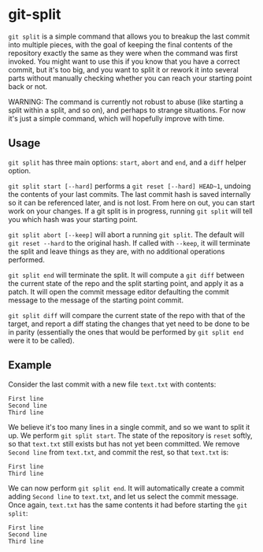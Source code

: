 # git-split

`git split` is a simple command that allows you to breakup the last commit into multiple pieces, with the goal of keeping the final contents of the repository exactly the same as they were when the command was first invoked. You might want to use this if you know that you have a correct commit, but it's too big, and you want to split it or rework it into several parts without manually checking whether you can reach your starting point back or not.

WARNING: The command is currently not robust to abuse (like starting a split within a split, and so on), and perhaps to strange situations. For now it's just a simple command, which will hopefully improve with time.

## Usage ##

`git split` has three main options: `start`, `abort` and `end`, and a `diff` helper option.

`git split start [--hard]` performs a `git reset [--hard] HEAD~1`, undoing the contents of your last commits. The last commit hash is saved internally so it can be referenced later, and is not lost. From here on out, you can start work on your changes. If a git split is in progress, running `git split` will tell you which hash was your starting point.

`git split abort [--keep]` will abort a running `git split`. The default will `git reset --hard` to the original hash. If called with `--keep`, it will terminate the split and leave things as they are, with no additional operations performed.

`git split end` will terminate the split. It will compute a `git diff` between the current state of the repo and the split starting point, and apply it as a patch. It will open the commit message editor defaulting the commit message to the message of the starting point commit.

`git split diff` will compare the current state of the repo with that of the target, and report a diff stating the changes that yet need to be done to be in parity (essentially the ones that would be performed by `git split end` were it to be called).

## Example ##

Consider the last commit with a new file `text.txt` with contents:
```
First line
Second line
Third line
```
We believe it's too many lines in a single commit, and so we want to split it up. We perform `git split start`. The state of the repository is `reset` softly, so that `text.txt` still exists but has not yet been committed. We remove `Second line` from `text.txt`, and commit the rest, so that `text.txt` is:
```
First line
Third line
```
We can now perform `git split end`. It will automatically create a commit adding `Second line` to `text.txt`, and let us select the commit message. Once again, `text.txt` has the same contents it had before starting the `git split`:
```
First line
Second line
Third line
```
